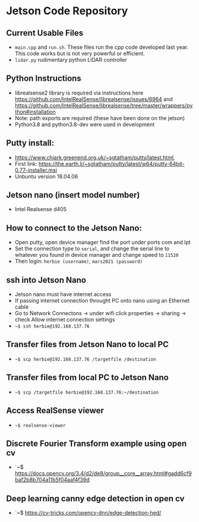 # Jetson Code Repository

## Current Usable Files
- `main.cpp` and `run.sh`. These files run the cpp code developed last year. This code works but is not very powerful or efficient. 
- `lidar.py` rudimentary python LiDAR controller


## Python Instructions 
- librealsense2 library is required via instructions here https://github.com/IntelRealSense/librealsense/issues/6964 and https://github.com/IntelRealSense/librealsense/tree/master/wrappers/python#installation
- Note: path exports are required (these have been done on the jetson)
- Python3.8 and python3.8-dev were used in development


## Putty install: 
- https://www.chiark.greenend.org.uk/~sgtatham/putty/latest.html, 
- First link: https://the.earth.li/~sgtatham/putty/latest/w64/putty-64bit-0.77-installer.msi
- Unbuntu version 18.04.06

## Jetson nano (insert model number)
- Intel Realsense d405

## How to connect to the Jetson Nano:
- Open putty, open device manager find the port under ports com and lpt
- Set the connection type to `serial`, and change the serial line to whatever you found in device manager and change speed to `11520`
- Then login: `herbie (username)`, `mars2021 (password)`

## ssh into Jetson Nano
- Jetson nano must have internet access
- If passing internet connection throught PC onto nano using an Ethernet cable
- Go to Network Connectons -> under wifi click properties -> sharing -> check Allow internet connection settings
- `~$ ssh herbie@192.168.137.76`

## Transfer files from Jetson Nano to local PC
- `~$ scp herbie@192.168.137.76 /targetfile /destination`

## Transfer files from local PC to Jetson Nano
- `~$ scp /targetfile herbie@192.168.137.76:~/destination`

## Access RealSense viewer
- `~$ realsense-viewer`

## Discrete Fourier Transform example using open cv
- `~$ https://docs.opencv.org/3.4/d2/de8/group__core__array.html#gadd6cf9baf2b8b704a11b5f04aaf4f39d

## Deep learning canny edge detection in open cv
- `~$ https://cv-tricks.com/opencv-dnn/edge-detection-hed/
